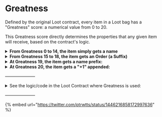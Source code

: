 # Greatness

Defined by the original Loot contract, every item in a Loot bag has a "Greatness" score: a numerical value from 0 to 20.

This Greatness score directly determines the properties that any given item will receive, based on the contract's logic.

<details>

<summary><strong>From Greatness 0 to 14, the item simply gets a name</strong></summary>

_Examples:_&#x20;

* Katana
* Dragonskin Boots
* Robe

</details>

<details>

<summary><strong>From Greatness 15 to 18, the item gets an Order (a Suffix)</strong></summary>

_Examples:_

* Katana of Giants
* Long Sword of Titans
* Robe of Brilliance

</details>

<details>

<summary><strong>At Greatness 19, the item gets a name prefix:</strong></summary>

_Examples_:&#x20;

* "Death Sun" Katana of Giants
* "Demon Moon" Long Sword of Titans
* "Bender Bite" Robe of Brilliance

</details>

<details>

<summary><strong>At Greatness 20, the item gets a  "+1" appended:</strong></summary>

_Examples_:&#x20;

* "Death Sun" Katana of Giants +1
* "Demon Moon" Long Sword of Titans +1
* "Bender Bite" Robe of Brilliance +1

</details>

———————

<details>

<summary>See the logic/code in the Loot Contract where Greatness is used:</summary>

_Click to expand_

__<img src="../../../.gitbook/assets/image (13).png" alt="" data-size="original">

</details>

———————

{% embed url="https://twitter.com/ptrwtts/status/1446216858172997636" %}
